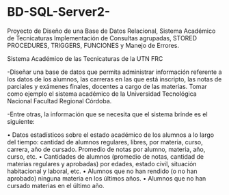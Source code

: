 # BD-SQL-Server2-
Proyecto de Diseño de una Base de Datos Relacional, Sistema Académico de Tecnicaturas
Implementación de Consultas agrupadas, STORED PROCEDURES, TRIGGERS, FUNCIONES y Manejo de Errores.

Sistema Académico de las Tecnicaturas de la UTN FRC

-Diseñar una base de datos que permita administrar información referente a los datos de los alumnos, las carreras en las que está inscripto, las notas de parciales y exámenes finales, docentes a cargo de las materias. Tomar como ejemplo el sistema académico de la Universidad Tecnológica Nacional Facultad Regional Córdoba.

-Entre otras, la información que se necesita que el sistema brinde es el siguiente:

• Datos estadísticos sobre el estado académico de los alumnos a lo largo del tiempo: cantidad de alumnos regulares, libres, por materia, curso, carrera, año de cursado.   Promedio de notas por alumno, materia, año, curso, etc.
• Cantidades de alumnos (promedio de notas, cantidad de materias regulares y aprobadas) por edades, estado civil, situación habitacional y laboral, etc.
• Alumnos que no han rendido (o no han aprobado) ninguna materia en los últimos años.
• Alumnos que no han cursado materias en el último año.
